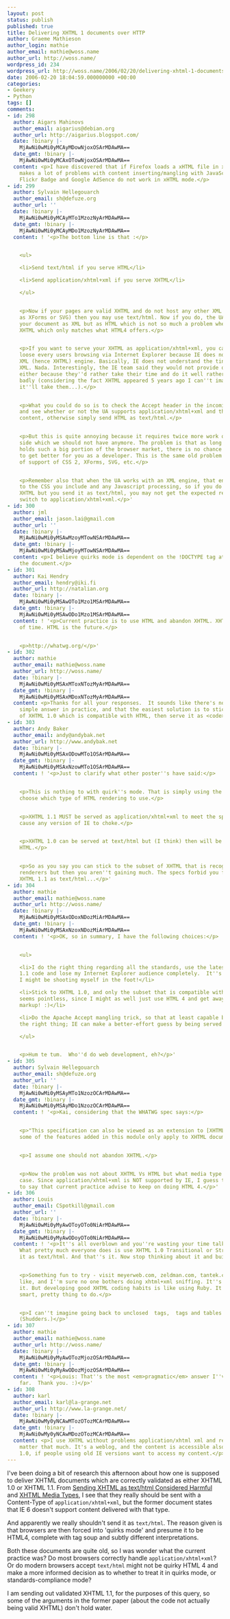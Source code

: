 ```yaml
---
layout: post
status: publish
published: true
title: Delivering XHTML 1 documents over HTTP
author: Graeme Mathieson
author_login: mathie
author_email: mathie@woss.name
author_url: http://woss.name/
wordpress_id: 234
wordpress_url: http://woss.name/2006/02/20/delivering-xhtml-1-documents-over-http/
date: 2006-02-20 18:04:59.000000000 +00:00
categories:
- Geekery
- Python
tags: []
comments:
- id: 298
  author: Aigars Mahinovs
  author_email: aigarius@debian.org
  author_url: http://aigarius.blogspot.com/
  date: !binary |-
    MjAwNi0wMi0yMCAyMDowNjoxOSArMDAwMA==
  date_gmt: !binary |-
    MjAwNi0wMi0yMCAxOTowNjoxOSArMDAwMA==
  content: <p>I have discovered that if Firefox loads a xHTML file in xHTML mode it
    makes a lot of problems with content inserting/mangling with JavaScript. For example
    Flickr Badge and Google AdSence do not work in xHTML mode.</p>
- id: 299
  author: Sylvain Hellegouarch
  author_email: sh@defuze.org
  author_url: ''
  date: !binary |-
    MjAwNi0wMi0yMCAyMTo1MzozNyArMDAwMA==
  date_gmt: !binary |-
    MjAwNi0wMi0yMCAyMDo1MzozNyArMDAwMA==
  content: ! '<p>The bottom line is that :</p>


    <ul>

    <li>Send text/html if you serve HTML</li>

    <li>Send application/xhtml+xml if you serve XHTML</li>

    </ul>


    <p>Now if your pages are valid XHTML and do not host any other XML formats (such
    as XForms or SVG) then you may use text/html. Now if you do, the UA will not handle
    your document as XML but as HTML which is not so much a problem when you serve
    XHTML which only matches what HTML4 offers.</p>


    <p>If you want to serve your XHTML as application/xhtml+xml, you can be sure you''ll
    loose every users browsing via Internet Explorer because IE does not have any
    XML (hence XHTML) engine. Basically, IE does not understand the tiniest bit of
    XML. Nada. Interestingly, the IE team said they would not provide one in IE 7
    either because they''d rather take their time and do it well rather than do it
    badly (considering the fact XHTML appeared 5 years ago I can''t imagine how long
    it''ll take them...).</p>


    <p>What you could do so is to check the Accept header in the incoming HTTP request
    and see whether or not the UA supports application/xhtml+xml and then send XHTML
    content, otherwise simply send HTML as text/html.</p>


    <p>But this is quite annoying because it requires twice more work on the developer
    side which we should not have anymore. The problem is that as long as Microsoft
    holds such a big portion of the browser market, there is no chance for the situation
    to get better for you as a developer. This is the same old problem as their lack
    of support of CSS 2, XForms, SVG, etc.</p>


    <p>Remember also that when the UA works with an XML engine, that engine also applies
    to the CSS you include and any Javascript processing, so if you do have valid
    XHTML but you send it as text/html, you may not get the expected result once you
    switch to application/xhtml+xml.</p>'
- id: 300
  author: jml
  author_email: jason.lai@gmail.com
  author_url: ''
  date: !binary |-
    MjAwNi0wMi0yMSAwMzoyMTowNSArMDAwMA==
  date_gmt: !binary |-
    MjAwNi0wMi0yMSAwMjoyMTowNSArMDAwMA==
  content: <p>I believe quirks mode is dependent on the !DOCTYPE tag at the top of
    the document.</p>
- id: 301
  author: Kai Hendry
  author_email: hendry@iki.fi
  author_url: http://natalian.org
  date: !binary |-
    MjAwNi0wMi0yMSAwOTo1Mzo1MSArMDAwMA==
  date_gmt: !binary |-
    MjAwNi0wMi0yMSAwODo1Mzo1MSArMDAwMA==
  content: ! '<p>Current practice is to use HTML and abandon XHTML. XHTML is a waste
    of time. HTML is the future.</p>


    <p>http://whatwg.org/</p>'
- id: 302
  author: mathie
  author_email: mathie@woss.name
  author_url: http://woss.name/
  date: !binary |-
    MjAwNi0wMi0yMSAxMToxNTozMyArMDAwMA==
  date_gmt: !binary |-
    MjAwNi0wMi0yMSAxMDoxNTozMyArMDAwMA==
  content: <p>Thanks for all your responses.  It sounds like there's not really a
    simple answer in practice, and that the easiest solution is to stick to the subset
    of XHTML 1.0 which is compatible with HTML, then serve it as <code>text/html</code>.</p>
- id: 303
  author: Andy Baker
  author_email: andy@andybak.net
  author_url: http://www.andybak.net
  date: !binary |-
    MjAwNi0wMi0yMSAxODowMTo1OSArMDAwMA==
  date_gmt: !binary |-
    MjAwNi0wMi0yMSAxNzowMTo1OSArMDAwMA==
  content: ! '<p>Just to clarify what other poster''s have said:</p>


    <p>This is nothing to with quirk''s mode. That is simply using the DOCTYPE to
    choose which type of HTML rendering to use.</p>


    <p>XHTML 1.1 MUST be served as application/xhtml+xml to meet the specs. This will
    cause any version of IE to choke.</p>


    <p>XHTML 1.0 can be served at text/html but (I think) then will be rendered as
    HTML.</p>


    <p>So as you say you can stick to the subset of XHTML that is recognized by HTML
    renderers but then you aren''t gaining much. The specs forbid you from serving
    XHTML 1.1 as text/html...</p>'
- id: 304
  author: mathie
  author_email: mathie@woss.name
  author_url: http://woss.name/
  date: !binary |-
    MjAwNi0wMi0yMSAxODoxNDozMiArMDAwMA==
  date_gmt: !binary |-
    MjAwNi0wMi0yMSAxNzoxNDozMiArMDAwMA==
  content: ! '<p>OK, so in summary, I have the following choices:</p>


    <ul>

    <li>I do the right thing regarding all the standards, use the latest hoopy XHTML
    1.1 code and lose my Internet Explorer audience completely.  It''s tempting, but
    I might be shooting myself in the foot!</li>

    <li>Stick to XHTML 1.0, and only the subset that is compatible with HTML 4, which
    seems pointless, since I might as well just use HTML 4 and get away with dodgy
    markup! :)</li>

    <li>Do the Apache Accept mangling trick, so that at least capable browsers get
    the right thing; IE can make a better-effort guess by being served text/html.</li>

    </ul>


    <p>Hum te tum.  Who''d do web development, eh?</p>'
- id: 305
  author: Sylvain Hellegouarch
  author_email: sh@defuze.org
  author_url: ''
  date: !binary |-
    MjAwNi0wMi0yMSAyMTo1NzozOCArMDAwMA==
  date_gmt: !binary |-
    MjAwNi0wMi0yMSAyMDo1NzozOCArMDAwMA==
  content: ! '<p>Kai, considering that the WHATWG spec says:</p>


    <p>"This specification can also be viewed as an extension to [XHTML1]. In particular,
    some of the features added in this module only apply to XHTML documents"</p>


    <p>I assume one should not abandon XHTML.</p>


    <p>Now the problem was not about XHTML Vs HTML but what media type to use in each
    case. Since application/xhtml+xml is NOT supported by IE, I guess that it is correct
    to say that current practice advise to keep on doing HTML 4.</p>'
- id: 306
  author: Louis
  author_email: CSpotkill@gmail.com
  author_url: ''
  date: !binary |-
    MjAwNi0wMi0yMyAwOToyOTo0NiArMDAwMA==
  date_gmt: !binary |-
    MjAwNi0wMi0yMyAwODoyOTo0NiArMDAwMA==
  content: ! '<p>It''s all overblown and you''re wasting your time talking about it.
    What pretty much everyone does is use XHTML 1.0 Transitional or Strict and serve
    it as text/html. And that''s it. Now stop thinking about it and build sites!</p>


    <p>Something fun to try - visit meyerweb.com, zeldman.com, tantek.com and the
    like, and I''m sure no one bothers doing xhtml+xml sniffing. It''s just not worth
    it. But developing good XHTML coding habits is like using Ruby. It''s just the
    smart, pretty thing to do.</p>


    <p>I can''t imagine going back to unclosed  tags,  tags and tables for layout.
    (Shudders.)</p>'
- id: 307
  author: mathie
  author_email: mathie@woss.name
  author_url: http://woss.name/
  date: !binary |-
    MjAwNi0wMi0yMyAwOTozMjozOSArMDAwMA==
  date_gmt: !binary |-
    MjAwNi0wMi0yMyAwODozMjozOSArMDAwMA==
  content: ! '<p>Louis: That''s the most <em>pragmatic</em> answer I''ve heard so
    far.  Thank you. :)</p>'
- id: 308
  author: karl
  author_email: karl@la-grange.net
  author_url: http://www.la-grange.net/
  date: !binary |-
    MjAwNi0wMy0yNCAwMTozOTozMCArMDAwMA==
  date_gmt: !binary |-
    MjAwNi0wMy0yNCAwMDozOTozMCArMDAwMA==
  content: <p>I use XHTML without problems application/xhtml xml and really it doesn't
    matter that much. It's a weblog, and the content is accessible also through RSS
    1.0, if people using old IE versions want to access my content.</p>
---
```

I've been doing a bit of research this afternoon about how one is supposed to deliver XHTML documents which are correctly validated as either XHTML 1.0 or XHTML 1.1.  From [Sending XHTML as text/html Considered Harmful](http://www.hixie.ch/advocacy/xhtml) and [XHTML Media Types](http://www.w3.org/TR/xhtml-media-types/), I see that they really should be sent with a Content-Type of `application/xhtml+xml`, but the former document states that IE 6 doesn't support content delivered with that type.

And apparently we really shouldn't send it as `text/html`.  The reason given is that browsers are then forced into 'quirks mode' and presume it to be HTML4, complete with tag soup and subtly different interpretations.

Both these documents are quite old, so I was wonder what the current practice was?  Do most browsers correctly handle `application/xhtml+xml`?  Or do modern browsers accept `text/html` might not be quirky HTML 4 and make a more informed decision as to whether to treat it in quirks mode, or standards-compliance mode?

I am sending out validated XHTML 1.1, for the purposes of this query, so some of the arguments in the former paper (about the code not actually being valid XHTML) don't hold water.
